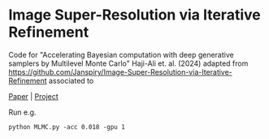 # Image Super-Resolution via Iterative Refinement
Code for "Accelerating Bayesian computation with deep generative samplers by Multilevel Monte Carlo" Haji-Ali et. al. (2024) adapted from https://github.com/Janspiry/Image-Super-Resolution-via-Iterative-Refinement associated to

[Paper](https://arxiv.org/pdf/2104.07636.pdf ) |  [Project](https://iterative-refinement.github.io/ )

Run e.g.
```
python MLMC.py -acc 0.018 -gpu 1
```

